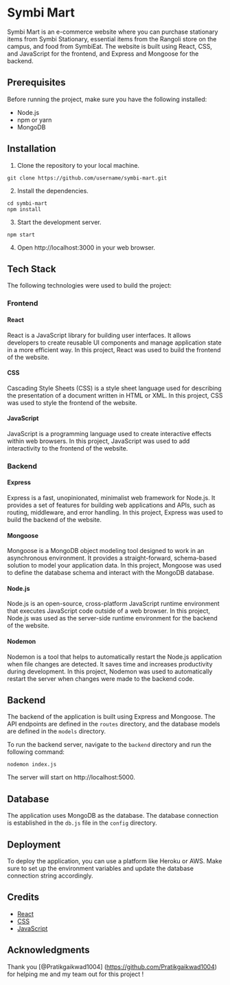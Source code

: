 # Symbi Mart

Symbi Mart is an e-commerce website where you can purchase stationary items from Symbi Stationary, essential items from the Rangoli store on the campus, and food from SymbiEat. The website is built using React, CSS, and JavaScript for the frontend, and Express and Mongoose for the backend.

## Prerequisites

Before running the project, make sure you have the following installed:

- Node.js
- npm or yarn
- MongoDB

## Installation

1. Clone the repository to your local machine.

```
git clone https://github.com/username/symbi-mart.git
```

2. Install the dependencies.

```
cd symbi-mart
npm install
```

3. Start the development server.

```
npm start
```

4. Open http://localhost:3000 in your web browser.

## Tech Stack

The following technologies were used to build the project:

### Frontend

#### React

React is a JavaScript library for building user interfaces. It allows developers to create reusable UI components and manage application state in a more efficient way. In this project, React was used to build the frontend of the website.

#### CSS

Cascading Style Sheets (CSS) is a style sheet language used for describing the presentation of a document written in HTML or XML. In this project, CSS was used to style the frontend of the website.

#### JavaScript

JavaScript is a programming language used to create interactive effects within web browsers. In this project, JavaScript was used to add interactivity to the frontend of the website.

### Backend

#### Express

Express is a fast, unopinionated, minimalist web framework for Node.js. It provides a set of features for building web applications and APIs, such as routing, middleware, and error handling. In this project, Express was used to build the backend of the website.

#### Mongoose

Mongoose is a MongoDB object modeling tool designed to work in an asynchronous environment. It provides a straight-forward, schema-based solution to model your application data. In this project, Mongoose was used to define the database schema and interact with the MongoDB database.

#### Node.js

Node.js is an open-source, cross-platform JavaScript runtime environment that executes JavaScript code outside of a web browser. In this project, Node.js was used as the server-side runtime environment for the backend of the website.

#### Nodemon

Nodemon is a tool that helps to automatically restart the Node.js application when file changes are detected. It saves time and increases productivity during development. In this project, Nodemon was used to automatically restart the server when changes were made to the backend code.

## Backend

The backend of the application is built using Express and Mongoose. The API endpoints are defined in the `routes` directory, and the database models are defined in the `models` directory.

To run the backend server, navigate to the `backend` directory and run the following command:

```
nodemon index.js
```

The server will start on http://localhost:5000.

## Database

The application uses MongoDB as the database. The database connection is established in the `db.js` file in the `config` directory.

## Deployment

To deploy the application, you can use a platform like Heroku or AWS. Make sure to set up the environment variables and update the database connection string accordingly.

## Credits

- [React](https://reactjs.org/)
- [CSS](https://www.w3.org/Style/CSS/Overview.en.html)
- [JavaScript](https://developer.mozilla.org/en-US/docs/Web/JavaScript)

## Acknowledgments

Thank you [@Pratikgaikwad1004] (https://github.com/Pratikgaikwad1004) for helping me and my team out for this project !

